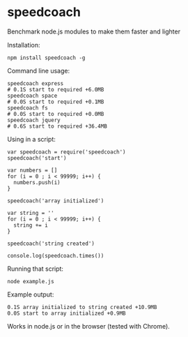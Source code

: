 speedcoach
==========

Benchmark node.js modules to make them faster and lighter

Installation:

    npm install speedcoach -g

Command line usage:

    speedcoach express
    # 0.1S start to required +6.0MB
    speedcoach space
    # 0.0S start to required +0.1MB
    speedcoach fs 
    # 0.0S start to required +0.0MB
    speedcoach jquery
    # 0.6S start to required +36.4MB

Using in a script:

    var speedcoach = require('speedcoach')
    speedcoach('start')
    
    var numbers = []
    for (i = 0 ; i < 99999; i++) {
      numbers.push(i)
    }
    
    speedcoach('array initialized')
    
    var string = ''
    for (i = 0 ; i < 99999; i++) {
      string += i
    }
    
    speedcoach('string created')
    
    console.log(speedcoach.times())

Running that script:

    node example.js

Example output:

    0.1S array initialized to string created +10.9MB 
    0.0S start to array initialized +0.9MB

Works in node.js or in the browser (tested with Chrome).
